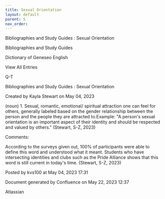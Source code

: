 ```yaml
---
title: Sexual Orientation
layout: default
parent: S
nav_order:
---
```


Bibliographies and Study Guides : Sexual Orientation

Bibliographies and Study Guides

Dictionary of Geneseo English

View All Entries

Q-T

Bibliographies and Study Guides : Sexual Orientation

Created by  Kayla Stewart on May 04, 2023

(noun) 1. Sexual, romantic, emotional/ spiritual attraction one can feel for others, generally labeled based on the gender relationship between the person and the people they are attracted to.Example: &quot;A person's sexual orientation is an important aspect of their identity and should be respected and valued by others.&quot; (Stewart, S-Z, 2023) 

Comments:

According to the surveys given out, 100% of participants were able to define this word and understood what it meant. Students who have intersecting identities and clubs such as the Pride Alliance shows that this word is still current in today's time. (Stewart, S-Z, 2023) 

Posted by kvs100 at May 04, 2023 17:31

Document generated by Confluence on May 22, 2023 12:37

Atlassian

